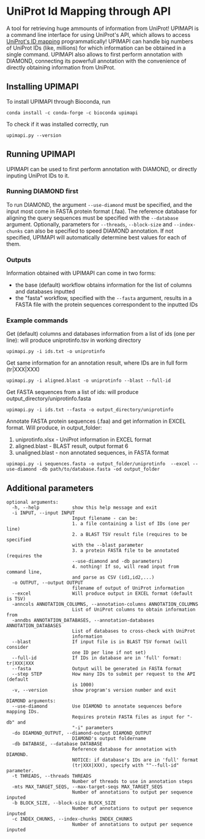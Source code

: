 # UniProt Id Mapping through API

A tool for retrieving huge ammounts of information from UniProt! 
UPIMAPI is a command line interface for using UniProt's API, which allows to access [UniProt's ID mapping](https://www.uniprot.org/uploadlists/) programmatically!
UPIMAPI can handle big numbers of UniProt IDs (like, millions) for which information can be obtained in a single command.
UPIMAPI also allows to first perform annotation with DIAMOND, connecting its powerfull annotation with the convenience of directly obtaining information from UniProt.

## Installing UPIMAPI

To install UPIMAPI through Bioconda, run
```
conda install -c conda-forge -c bioconda upimapi
```
To check if it was installed correctly, run
```
upimapi.py --version
```

## Running UPIMAPI

UPIMAPI can be used to first perform annotation with DIAMOND, or directly inputing UniProt IDs to it.

### Running DIAMOND first

To run DIAMOND, the argument ```--use-diamond``` must be specified, and the input most come in FASTA protein format (.faa).
The reference database for aligning the query sequences must be specified with the ```--database``` argument. 
Optionally, parameters for ```--threads```, ```--block-size``` and ```--index-chunks``` can also be specified to speed DIAMOND annotation. 
If not specified, UPIMAPI will automatically determine best values for each of them.

### Outputs

Information obtained with UPIMAPI can come in two forms:
* the base (default) workflow obtains information for the list of columns and databases inputted
* the "fasta" workflow, specified with the ```--fasta``` argument, results in a FASTA file with the protein sequences correspondent to the inputted IDs

### Example commands

Get (default) columns and databases information from a list of ids (one per line): will produce uniprotinfo.tsv in working directory
```
upimapi.py -i ids.txt -o uniprotinfo
```
Get same information for an annotation result, where IDs are in full form (tr|XXX|XXX)
```
upimapi.py -i aligned.blast -o uniprotinfo --blast --full-id
```
Get FASTA sequences from a list of ids: will produce output_directory/uniprotinfo.fasta
```
upimapi.py -i ids.txt --fasta -o output_directory/uniprotinfo
```
Annotate FASTA protein sequences (.faa) and get information in EXCEL format. Will produce, in output_folder: 
1. uniprotinfo.xlsx - UniProt information in EXCEL format  
2. aligned.blast - BLAST result, output format 6
3. unaligned.blast - non annotated sequences, in FASTA format
```
upimapi.py -i sequences.fasta -o output_folder/uniprotinfo  --excel --use-diamond -db path/to/database.fasta -od output_folder
```

## Additional parameters

```
optional arguments:
  -h, --help            show this help message and exit
  -i INPUT, --input INPUT
                        Input filename - can be: 
                        1. a file containing a list of IDs (one per line) 
                        2. a BLAST TSV result file (requires to be specified 
                        with the --blast parameter
                        3. a protein FASTA file to be annotated (requires the
                        --use-diamond and -db parameters) 
                        4. nothing! If so, will read input from command line, 
                        and parse as CSV (id1,id2,...)
  -o OUTPUT, --output OUTPUT
                        filename of output of UniProt information
  --excel               Will produce output in EXCEL format (default is TSV)
  -anncols ANNOTATION_COLUMNS, --annotation-columns ANNOTATION_COLUMNS
                        List of UniProt columns to obtain information from
  -anndbs ANNOTATION_DATABASES, --annotation-databases ANNOTATION_DATABASES
                        List of databases to cross-check with UniProt
                        information
  --blast               If input file is in BLAST TSV format (will consider
                        one ID per line if not set)
  --full-id             If IDs in database are in 'full' format: tr|XXX|XXX
  --fasta               Output will be generated in FASTA format
  --step STEP           How many IDs to submit per request to the API (default
                        is 1000)
  -v, --version         show program's version number and exit

DIAMOND arguments:
  --use-diamond         Use DIAMOND to annotate sequences before mapping IDs.
                        Requires protein FASTA files as input for "-db" and
                        "-i" parameters
  -do DIAMOND_OUTPUT, --diamond-output DIAMOND_OUTPUT
                        DIAMOND's output foldername
  -db DATABASE, --database DATABASE
                        Reference database for annotation with DIAMOND.
                        NOTICE: if database's IDs are in 'full' format
                        (tr|XXX|XXX), specify with ""--full-id" parameter.
  -t THREADS, --threads THREADS
                        Number of threads to use in annotation steps
  -mts MAX_TARGET_SEQS, --max-target-seqs MAX_TARGET_SEQS
                        Number of annotations to output per sequence inputed
  -b BLOCK_SIZE, --block-size BLOCK_SIZE
                        Number of annotations to output per sequence inputed
  -c INDEX_CHUNKS, --index-chunks INDEX_CHUNKS
                        Number of annotations to output per sequence inputed
```

#